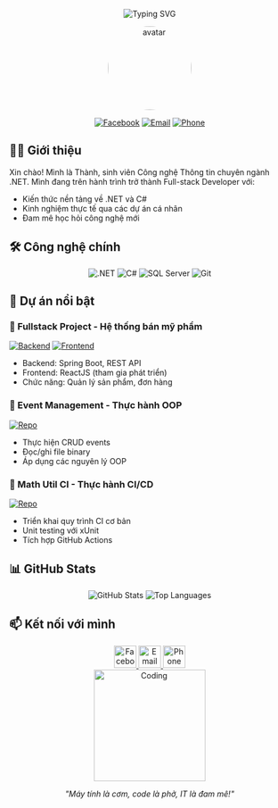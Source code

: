<div align="center">
  <p align="center">
  <img src="https://readme-typing-svg.herokuapp.com?font=Fira+Code&size=24&duration=3000&color=5C6BC0&width=500&lines=Chào+mừng+đến+với+GitHub+của+mình!;Đoàn+Trung+Thành+-+.NET+Developer;Sinh+viên+CNTT+chuyên+ngành+.NET" alt="Typing SVG" />
</p>

<p align="center">
  <img src="https://scontent.fdad3-3.fna.fbcdn.net/v/t39.30808-6/472718417_576310461864457_60899618235214486_n.jpg?_nc_cat=103&ccb=1-7&_nc_sid=6ee11a&_nc_eui2=AeFTNmFp4VzN1XOVApG_a91hAyb-3OG9HNwDJv7c4b0c3BaQxZoW00RLPYfs1zu7kXuiaK_51otb8-IHPHVzKWJR&_nc_ohc=prrcQhjcU4wQ7kNvwGKTcQP&_nc_oc=AdkSzI7F4QYMx-eutOO9fohtPq23r_a7x6pSctNcvGYf_9SJQ6_vcLxaTCTXbGbsHln9wNK2fkQ9C6fwFQVr4Div&_nc_zt=23&_nc_ht=scontent.fdad3-3.fna&_nc_gid=YtVDykyr89roJdOYyKH5Fw&oh=00_AfFiU1Ie5sw_zX6ycGXKJCIstFqJgSe6MMrJ_IxErQr6Dw&oe=6803F8B3" width="150" style="border-radius: 50%;" alt="avatar" />
</p>

  
  [![Facebook](https://img.shields.io/badge/-Facebook-1877F2?style=for-the-badge&logo=facebook&logoColor=white)](https://www.facebook.com/trung.oan.thanh.504361)
  [![Email](https://img.shields.io/badge/-12b4thanh%40gmail.com-D14836?style=for-the-badge&logo=gmail&logoColor=white)](mailto:12b4thanh@gmail.com)
  [![Phone](https://img.shields.io/badge/-0966.340.303-25D366?style=for-the-badge&logo=whatsapp&logoColor=white)](tel:+84966340303)
</div>

## 👨‍💻 Giới thiệu
Xin chào! Mình là Thành, sinh viên Công nghệ Thông tin chuyên ngành .NET. Mình đang trên hành trình trở thành Full-stack Developer với:
- Kiến thức nền tảng về .NET và C#
- Kinh nghiệm thực tế qua các dự án cá nhân
- Đam mê học hỏi công nghệ mới

## 🛠 Công nghệ chính
<div align="center">

![.NET](https://img.shields.io/badge/.NET-512BD4?style=for-the-badge&logo=dotnet&logoColor=white)
![C#](https://img.shields.io/badge/C%23-239120?style=for-the-badge&logo=c-sharp&logoColor=white)
![SQL Server](https://img.shields.io/badge/SQL_Server-CC2927?style=for-the-badge&logo=microsoft-sql-server&logoColor=white)
![Git](https://img.shields.io/badge/Git-F05032?style=for-the-badge&logo=git&logoColor=white)

</div>

## 🌟 Dự án nổi bật

### 🚀 Fullstack Project - Hệ thống bán mỹ phẩm
[![Backend](https://img.shields.io/badge/-Backend-6DB33F?style=flat&logo=spring&logoColor=white)](https://github.com/erik-dev-8386/skincare-product-sales-system-be) 
[![Frontend](https://img.shields.io/badge/-Frontend-61DAFB?style=flat&logo=react&logoColor=white)](https://github.com/erik-dev-8386/skincare-product-sales-system-FE)
- Backend: Spring Boot, REST API
- Frontend: ReactJS (tham gia phát triển)
- Chức năng: Quản lý sản phẩm, đơn hàng

### 📅 Event Management - Thực hành OOP
[![Repo](https://img.shields.io/badge/-Repository-181717?style=flat&logo=github&logoColor=white)](https://github.com/erik-dev-8386/event-management)
- Thực hiện CRUD events
- Đọc/ghi file binary
- Áp dụng các nguyên lý OOP

### 🔄 Math Util CI - Thực hành CI/CD
[![Repo](https://img.shields.io/badge/-Repository-181717?style=flat&logo=github&logoColor=white)](https://github.com/erik-dev-8386/math-util-ci)
- Triển khai quy trình CI cơ bản
- Unit testing với xUnit
- Tích hợp GitHub Actions

## 📊 GitHub Stats
<div align="center">
  
  ![GitHub Stats](https://github-readme-stats.vercel.app/api?username=erik-dev-8386&show_icons=true&theme=radical&hide_title=true)
  ![Top Languages](https://github-readme-stats.vercel.app/api/top-langs/?username=erik-dev-8386&layout=compact&theme=radical)

</div>

## 📫 Kết nối với mình
<div align="center">
  <a href="https://www.facebook.com/trung.oan.thanh.504361">
    <img src="https://img.icons8.com/fluency/48/000000/facebook.png" width="40" title="Facebook"/>
  </a>
  <a href="mailto:12b4thanh@gmail.com">
    <img src="https://img.icons8.com/color/48/000000/gmail.png" width="40" title="Email"/>
  </a>
  <a href="tel:+84966340303">
    <img src="https://img.icons8.com/color/48/000000/phone.png" width="40" title="Phone"/>
  </a>
</div>

<div align="center">
  <img src="https://media.giphy.com/media/Ln2dAW9oycjgmTpjX9/giphy.gif" width="200" alt="Coding"/>
  <p><i>"Máy tính là cơm, code là phở, IT là đam mê!"</i></p>
</div>
